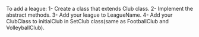 To add a league:
1- Create a class that extends Club class.
2- Implement the abstract methods.
3- Add your league to LeagueName.
4- Add your ClubClass to initialClub in SetClub class(same as FootballClub and VolleyballClub).